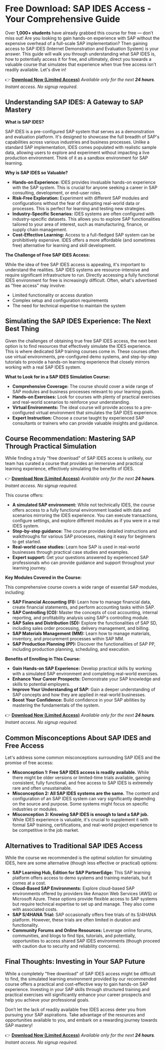 # Free Download: SAP IDES Access - Your Comprehensive Guide

Over **1,000+ students** have already grabbed this course for free — don’t miss out!
Are you looking to gain hands-on experience with SAP without the expensive overhead of a full-scale SAP implementation? Then gaining access to SAP IDES (Internet Demonstration and Evaluation System) is your answer. This guide will walk you through understanding what SAP IDES is, how to potentially access it for free, and ultimately, direct you towards a valuable course that simulates that experience when true free access isn't readily available. Let's dive in!

👉 **[Download Now (Limited Access)](https://udemywork.com/sap-ides-access)**
_Available only for the next **24 hours**. Instant access. No signup required._

## Understanding SAP IDES: A Gateway to SAP Mastery

**What is SAP IDES?**

SAP IDES is a pre-configured SAP system that serves as a demonstration and evaluation platform.  It's designed to showcase the full breadth of SAP's capabilities across various industries and business processes. Unlike a standard SAP implementation, IDES comes populated with realistic sample data, allowing users to explore and experiment without impacting a live production environment. Think of it as a sandbox environment for SAP learning.

**Why is SAP IDES so Valuable?**

*   **Hands-on Experience:** IDES provides invaluable hands-on experience with the SAP system. This is crucial for anyone seeking a career in SAP consulting, development, or end-user roles.
*   **Risk-Free Exploration:**  Experiment with different SAP modules and configurations without the fear of disrupting real-world data or processes. This is perfect for learning and testing new strategies.
*   **Industry-Specific Scenarios:** IDES systems are often configured with industry-specific datasets. This allows you to explore SAP functionalities tailored to your area of interest, such as manufacturing, finance, or supply chain management.
*   **Cost-Effective Learning:** Access to a full-fledged SAP system can be prohibitively expensive. IDES offers a more affordable (and sometimes free) alternative for learning and skill development.

**The Challenge of Free SAP IDES Access:**

While the idea of free SAP IDES access is appealing, it's important to understand the realities. SAP IDES systems are resource-intensive and require significant infrastructure to run. Directly accessing a fully functional IDES environment for free is increasingly difficult. Often, what's advertised as "free access" may involve:

*   Limited functionality or access duration
*   Complex setup and configuration requirements
*   The need for technical expertise to maintain the system

## Simulating the SAP IDES Experience: The Next Best Thing

Given the challenges of obtaining true free SAP IDES access, the next best option is to find resources that effectively simulate the IDES experience. This is where dedicated SAP training courses come in. These courses often use virtual environments, pre-configured demo systems, and step-by-step tutorials to provide a hands-on learning experience that closely mirrors working with a real SAP IDES system.

**What to Look for in a SAP IDES Simulation Course:**

*   **Comprehensive Coverage:**  The course should cover a wide range of SAP modules and business processes relevant to your learning goals.
*   **Hands-on Exercises:**  Look for courses with plenty of practical exercises and real-world scenarios to reinforce your understanding.
*   **Virtual Environments:**  The ideal course will provide access to a pre-configured virtual environment that simulates the SAP IDES experience.
*   **Expert Instruction:**  Choose a course taught by experienced SAP consultants or trainers who can provide valuable insights and guidance.

## Course Recommendation: Mastering SAP Through Practical Simulation

While finding a truly "free download" of SAP IDES access is unlikely, our team has curated a course that provides an immersive and practical learning experience, effectively simulating the benefits of IDES.

👉 **[Download Now (Limited Access)](https://udemywork.com/sap-ides-access)**
_Available only for the next **24 hours**. Instant access. No signup required._

This course offers:

*   **A simulated SAP environment:** While not technically IDES, the course offers access to a fully functional environment loaded with data and scenarios mirroring the IDES experience. You can execute transactions, configure settings, and explore different modules as if you were in a real IDES system.
*   **Step-by-step guidance:**  The course provides detailed instructions and walkthroughs for various SAP processes, making it easy for beginners to get started.
*   **Real-world case studies:**  Learn how SAP is used in real-world businesses through practical case studies and examples.
*   **Expert support:**  Get your questions answered by experienced SAP professionals who can provide guidance and support throughout your learning journey.

**Key Modules Covered in the Course:**

This comprehensive course covers a wide range of essential SAP modules, including:

*   **SAP Financial Accounting (FI):**  Learn how to manage financial data, create financial statements, and perform accounting tasks within SAP.
*   **SAP Controlling (CO):**  Master the concepts of cost accounting, internal reporting, and profitability analysis using SAP's controlling module.
*   **SAP Sales and Distribution (SD):**  Explore the functionalities of SAP SD, including sales order processing, delivery management, and billing.
*   **SAP Materials Management (MM):**  Learn how to manage materials, inventory, and procurement processes within SAP MM.
*   **SAP Production Planning (PP):**  Discover the functionalities of SAP PP, including production planning, scheduling, and execution.

**Benefits of Enrolling in This Course:**

*   **Gain Hands-on SAP Experience:**  Develop practical skills by working with a simulated SAP environment and completing real-world exercises.
*   **Enhance Your Career Prospects:**  Demonstrate your SAP knowledge and skills to potential employers.
*   **Improve Your Understanding of SAP:**  Gain a deeper understanding of SAP concepts and how they are applied in real-world businesses.
*   **Boost Your Confidence:**  Build confidence in your SAP abilities by mastering the fundamentals of the system.

👉 **[Download Now (Limited Access)](https://udemywork.com/sap-ides-access)**
_Available only for the next **24 hours**. Instant access. No signup required._

## Common Misconceptions About SAP IDES and Free Access

Let's address some common misconceptions surrounding SAP IDES and the promise of free access:

*   **Misconception 1: Free SAP IDES access is readily available.** While there might be older versions or limited-time trials available, gaining consistent, fully functional, and free access to SAP IDES is extremely rare and often unsustainable.
*   **Misconception 2:  All SAP IDES systems are the same.** The content and configuration of an SAP IDES system can vary significantly depending on the source and purpose. Some systems might focus on specific industries or modules.
*   **Misconception 3: Knowing SAP IDES is enough to land a SAP job.** While IDES experience is valuable, it's crucial to supplement it with formal SAP training, certifications, and real-world project experience to be competitive in the job market.

## Alternatives to Traditional SAP IDES Access

While the course we recommended is the optimal solution for simulating IDES, here are some alternative (though less effective or practical) options:

*   **SAP Learning Hub, Edition for SAP PartnerEdge:** This SAP learning platform offers access to demo systems and training materials, but it comes at a cost.
*   **Cloud-Based SAP Environments:** Explore cloud-based SAP environments offered by providers like Amazon Web Services (AWS) or Microsoft Azure. These options provide flexible access to SAP systems but require technical expertise to set up and manage. They also come with associated costs.
*   **SAP S/4HANA Trial:** SAP occasionally offers free trials of its S/4HANA platform. However, these trials are often limited in duration and functionality.
*   **Community Forums and Online Resources:** Leverage online forums, communities, and blogs to find tips, tutorials, and potentially, opportunities to access shared SAP IDES environments (though proceed with caution due to security and reliability concerns).

## Final Thoughts: Investing in Your SAP Future

While a completely "free download" of SAP IDES access might be difficult to find, the simulated learning environment provided by our recommended course offers a practical and cost-effective way to gain hands-on SAP experience. Investing in your SAP skills through structured training and practical exercises will significantly enhance your career prospects and help you achieve your professional goals.

Don’t let the lack of readily available free IDES access deter you from pursuing your SAP aspirations. Take advantage of the resources and opportunities available to you, and embark on a rewarding journey towards SAP mastery!

👉 **[Download Now (Limited Access)](https://udemywork.com/sap-ides-access)**
_Available only for the next **24 hours**. Instant access. No signup required._
